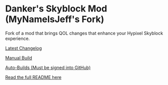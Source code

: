 # Danker's Skyblock Mod (MyNameIsJeff's Fork)
Fork of a mod that brings QOL changes that enhance your Hypixel Skyblock experience.

[Latest Changelog](https://github.com/bowser0000/SkyblockMod/pull/62)

[Manual Build](https://github.com/My-Name-Is-Jeff/SkyblockMod/releases/tag/v1.8.5-beta8)

[Auto-Builds (Must be signed into GitHub)](https://github.com/My-Name-Is-Jeff/SkyblockMod/actions?query=is%3Asuccess+workflow%3A%22Compile+Beta+Mod%22)

[Read the full README here](https://github.com/My-Name-Is-Jeff/SkyblockMod/blob/development/README.md)
